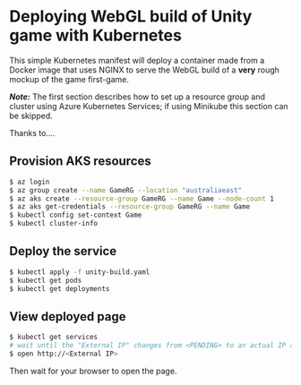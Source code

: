 # Deploying WebGL build of Unity game with Kubernetes

This simple Kubernetes manifest will deploy a container made from a Docker image that uses NGINX to serve the WebGL build of a **very** rough mockup of the game first-game.

***Note:*** The first section describes how to set up a resource group and cluster using Azure Kubernetes Services; if using Minikube this section can be skipped.

Thanks to.... 

## Provision AKS resources
```bash
$ az login
$ az group create --name GameRG --location "australiaeast"
$ az aks create --resource-group GameRG --name Game --node-count 1
$ az aks get-credentials --resource-group GameRG --name Game
$ kubectl config set-context Game
$ kubectl cluster-info
```

## Deploy the service
```bash
$ kubectl apply -f unity-build.yaml
$ kubectl get pods
$ kubectl get deployments
```

## View deployed page
```bash
$ kubectl get services
# wait until the "External IP" changes from <PENDING> to an actual IP address
$ open http://<External IP>
```
Then wait for your browser to open the page.


